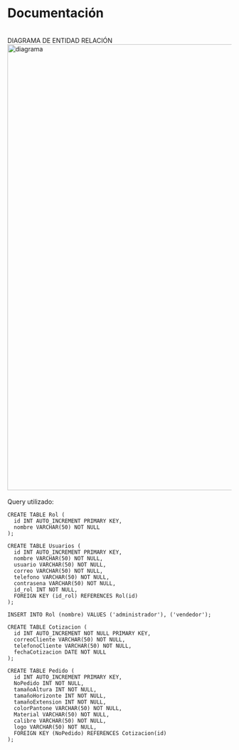 <h1> Documentación </h1> 
<br>
DIAGRAMA DE ENTIDAD RELACIÓN
 <img width="1000" alt="diagrama" src="https://user-images.githubusercontent.com/59983672/228640861-5736a79b-d7b6-487e-b746-60b7d80425fd.PNG">
<br>
<br>
Query utilizado: 
<br>

```
CREATE TABLE Rol (
  id INT AUTO_INCREMENT PRIMARY KEY,
  nombre VARCHAR(50) NOT NULL
);

CREATE TABLE Usuarios (
  id INT AUTO_INCREMENT PRIMARY KEY,
  nombre VARCHAR(50) NOT NULL,
  usuario VARCHAR(50) NOT NULL,
  correo VARCHAR(50) NOT NULL,
  telefono VARCHAR(50) NOT NULL,
  contrasena VARCHAR(50) NOT NULL,
  id_rol INT NOT NULL,
  FOREIGN KEY (id_rol) REFERENCES Rol(id)
);

INSERT INTO Rol (nombre) VALUES ('administrador'), ('vendedor');

CREATE TABLE Cotizacion (
  id INT AUTO_INCREMENT NOT NULL PRIMARY KEY,
  correoCliente VARCHAR(50) NOT NULL,
  telefonoCliente VARCHAR(50) NOT NULL,
  fechaCotizacion DATE NOT NULL
);

CREATE TABLE Pedido (
  id INT AUTO_INCREMENT PRIMARY KEY,
  NoPedido INT NOT NULL,
  tamañoAltura INT NOT NULL,
  tamañoHorizonte INT NOT NULL,
  tamañoExtension INT NOT NULL,
  colorPantone VARCHAR(50) NOT NULL,
  Material VARCHAR(50) NOT NULL,
  calibre VARCHAR(50) NOT NULL,
  logo VARCHAR(50) NOT NULL,
  FOREIGN KEY (NoPedido) REFERENCES Cotizacion(id)
);

```
